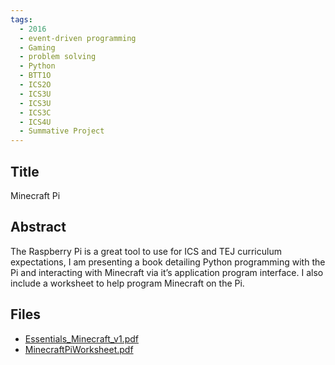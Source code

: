 ```yaml
---
tags:
  - 2016
  - event-driven programming
  - Gaming
  - problem solving
  - Python
  - BTT1O
  - ICS2O
  - ICS3U
  - ICS3U
  - ICS3C
  - ICS4U
  - Summative Project
---
```

    
## Title

 Minecraft Pi

## Abstract

The Raspberry Pi is a great tool to use for ICS and TEJ curriculum expectations, I am presenting a book detailing Python programming with the Pi and interacting with Minecraft via it’s application program interface. I also include a worksheet to help program Minecraft on the Pi.

## Files

- [Essentials_Minecraft_v1.pdf](https://www.russellgordon.ca/acse/cemc-cse-resources/resources/2016/Kevin_Reid/Essentials_Minecraft_v1.pdf)
- [MinecraftPiWorksheet.pdf](https://www.russellgordon.ca/acse/cemc-cse-resources/resources/2016/Kevin_Reid/MinecraftPiWorksheet.pdf)
